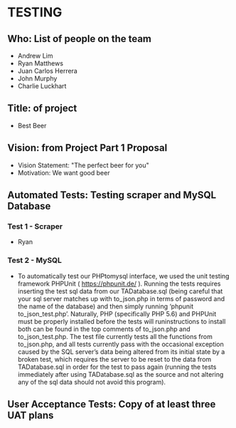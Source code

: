 TESTING
=======

Who: List of people on the team
-----------
* Andrew Lim
* Ryan Matthews
* Juan Carlos Herrera
* John Murphy
* Charlie Luckhart

Title: of project
-----------
* Best Beer

Vision: from Project Part 1 Proposal
-----------
* Vision Statement: "The perfect beer for you"
* Motivation: We want good beer

Automated Tests: Testing scraper and MySQL Database
-----------
### Test 1 - Scraper
* Ryan

### Test 2 - MySQL
* To automatically test our PHP­to­mysql interface, we used the unit testing framework PHPUnit ( https://phpunit.de/ ). Running the tests requires inserting the test sql data from our TADatabase.sql (being careful that your sql server matches up with to_json.php in terms of password and the name of the database) and then simply running ‘phpunit to_json_test.php’. Naturally, PHP (specifically PHP 5.6) and PHPUnit must be properly installed before the tests will run­­instructions to install both can be found in the top comments of to_json.php and to_json_test.php. The test file currently tests all the functions from to_json.php, and all tests currently pass with the occasional exception caused by the SQL server’s data being altered from its initial state by a broken test, which requires the server to be reset to the data from TADatabase.sql in order for the test to pass again (running the tests immediately after using TADatabase.sql as the source and not altering any of the sql data should not avoid this program).

User Acceptance Tests: Copy of at least three UAT plans
-----------
